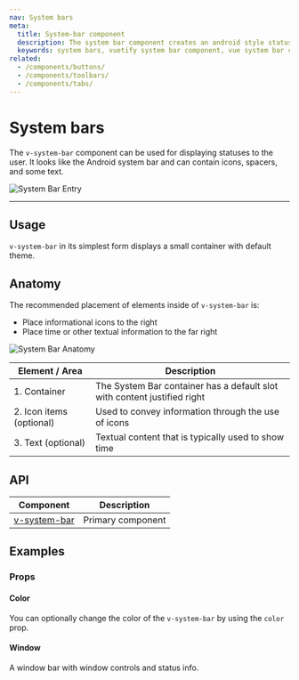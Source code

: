 ```yaml
---
nav: System bars
meta:
  title: System-bar component
  description: The system bar component creates an android style status bar that rests on the very top of your application.
  keywords: system bars, vuetify system bar component, vue system bar component, android status bar, status bar
related:
  - /components/buttons/
  - /components/toolbars/
  - /components/tabs/
---
```


# System bars

The `v-system-bar` component can be used for displaying statuses to the user. It looks like the Android system bar and can contain icons, spacers, and some text.

![System Bar Entry](https://cdn.vuetifyjs.com/docs/images/components-temp/v-system-bar/v-system-bar-entry.png)

---

## Usage

`v-system-bar` in its simplest form displays a small container with default theme.

<usage name="v-system-bar" />

<entry />

## Anatomy

The recommended placement of elements inside of `v-system-bar` is:

* Place informational icons to the right
* Place time or other textual information to the far right

![System Bar Anatomy](https://cdn.vuetifyjs.com/docs/images/components-temp/v-system-bar/v-system-bar-anatomy.png)

| Element / Area | Description |
| - | - |
| 1. Container | The System Bar container has a default slot with content justified right |
| 2. Icon items (optional) | Used to convey information through the use of icons |
| 3. Text (optional) | Textual content that is typically used to show time |

## API

| Component | Description |
| - | - |
| [v-system-bar](/api/v-system-bar/) | Primary component |

## Examples

### Props

#### Color

You can optionally change the color of the `v-system-bar` by using the `color` prop.

<example file="v-system-bar/prop-color" />

#### Window

A window bar with window controls and status info.

<example file="v-system-bar/prop-window" />
